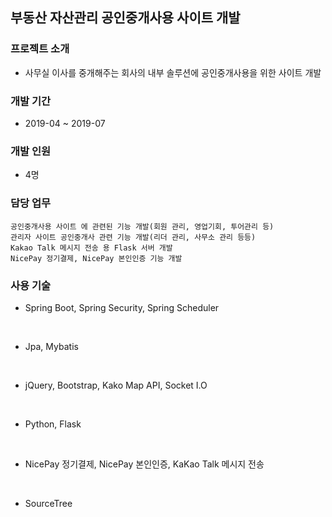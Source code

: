 ## 부동산 자산관리 공인중개사용 사이트 개발

### 프로젝트 소개
- 사무실 이사를 중개해주는 회사의 내부 솔루션에 공인중개사용을 위한 사이트 개발

### 개발 기간
- 2019-04 ~ 2019-07

### 개발 인원
- 4명

### 담당 업무
```
공인중개사용 사이트 에 관련된 기능 개발(회원 관리, 영업기회, 투어관리 등)
관리자 사이트 공인중개사 관련 기능 개발(리더 관리, 사무소 관리 등등)
Kakao Talk 메시지 전송 용 Flask 서버 개발
NicePay 정기결제, NicePay 본인인증 기능 개발
```

### 사용 기술

- Spring Boot, Spring Security, Spring Scheduler
<br>

- Jpa, Mybatis
<br>

- jQuery, Bootstrap, Kako Map API, Socket I.O
<br>

- Python, Flask
<br>

- NicePay 정기결제, NicePay 본인인증, KaKao Talk 메시지 전송 
<br>

- SourceTree